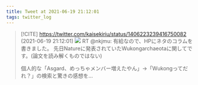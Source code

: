 ```yaml
---
title: Tweet at 2021-06-19 21:12:01
tags: twitter_log
---
```


> [!CITE] https://twitter.com/kaisekiriu/status/1406223239416750082 (2021-06-19 21:12:01)
> ![](https://twitter.com/kaisekiriu/status/1406223239416750082)
> RT @nkjmu: 有給なので、HPにネタのコラムを書きました。
> 先日Natureに発表されていたWukongarchaeotaに関してです。(論文を読み解くものではない)
> 
> 個人的な「Asgard、めっちゃメンバー増えたやん」→「Wukongってだれ？」の検索と驚きの感想を…
